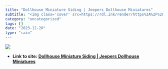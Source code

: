 ```yaml
---
title: "Dollhouse Miniature Siding | Jeepers Dollhouse Miniatures"
subtitle: "<img class='cover' src=https://rdl.ink/render/https%3A%2F%2Fjeepersminiatures.com%2Fsiding%2F>"
category: "uncategorized"
tags: []
date: "2023-12-20"
type: "rain"
---
```

<img class="cover" src=https://rdl.ink/render/https%3A%2F%2Fjeepersminiatures.com%2Fsiding%2F>


* **Link to site:** **[Dollhouse Miniature Siding | Jeepers Dollhouse Miniatures](https://jeepersminiatures.com/siding/)**
